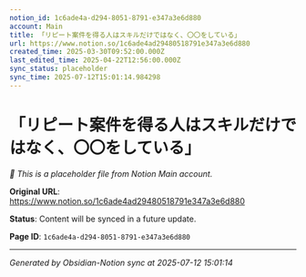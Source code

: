 ```yaml
---
notion_id: 1c6ade4a-d294-8051-8791-e347a3e6d880
account: Main
title: 「リピート案件を得る人はスキルだけではなく、〇〇をしている」
url: https://www.notion.so/1c6ade4ad29480518791e347a3e6d880
created_time: 2025-03-30T09:52:00.000Z
last_edited_time: 2025-04-22T12:56:00.000Z
sync_status: placeholder
sync_time: 2025-07-12T15:01:14.984298
---
```


# 「リピート案件を得る人はスキルだけではなく、〇〇をしている」

*🔄 This is a placeholder file from Notion Main account.*

**Original URL**: https://www.notion.so/1c6ade4ad29480518791e347a3e6d880

**Status**: Content will be synced in a future update.

**Page ID**: `1c6ade4a-d294-8051-8791-e347a3e6d880`

---

*Generated by Obsidian-Notion sync at 2025-07-12 15:01:14*

